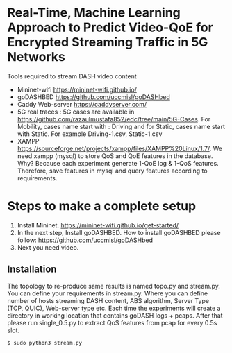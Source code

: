 # Real-Time, Machine Learning Approach to Predict Video-QoE for Encrypted Streaming Traffic in 5G Networks

Tools required to stream DASH video content

  - Mininet-wifi https://mininet-wifi.github.io/
  - goDASHBED https://github.com/uccmisl/goDASHbed
  - Caddy Web-server https://caddyserver.com/
  - 5G real traces : 5G cases are available in https://github.com/razaulmustafa852/edc/tree/main/5G-Cases. For Mobility, cases name start with : Driving and for Static, cases name start with Static. For example Driving-1.csv, Static-1.csv
  - XAMPP https://sourceforge.net/projects/xampp/files/XAMPP%20Linux/1.7/. We need xampp (mysql) to store QoS and QoE features in the database. Why? Because each experiment generate 1-QoE log & 1-QoS features. Therefore, save features in mysql and query features according to requirements.

# Steps to make a complete setup
 1. Install Mininet. https://mininet-wifi.github.io/get-started/
 2. In the next step, Install goDASHBED. How to install goDASHBED please follow: https://github.com/uccmisl/goDASHbed
 3. Next you need video. 
 
## Installation

The topology to re-produce same results is named topo.py and stream.py. You can define your requirements in stream.py. Where you can define number of hosts streaming DASH content, ABS algorithm, Server Type (TCP, QUIC), Web-server type etc.
Each time the experiments will create a directory in working location that contains goDASH logs + pcaps. After that please run single_0.5.py to extract QoS features from pcap for every 0.5s slot.

```sh
$ sudo python3 stream.py
```

